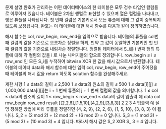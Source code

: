 문제 설명
완호가 관리하는 어떤 데이터베이스의 한 테이블은 모두 정수 타입인 컬럼들로 이루어져 있습니다. 테이블은 2차원 행렬로 표현할 수 있으며 열은 컬럼을 나타내고, 행은 튜플을 나타냅니다.
첫 번째 컬럼은 기본키로서 모든 튜플에 대해 그 값이 중복되지 않도록 보장됩니다. 완호는 이 테이블에 대한 해시 함수를 다음과 같이 정의하였습니다.

해시 함수는 col, row_begin, row_end을 입력으로 받습니다.
테이블의 튜플을 col번째 컬럼의 값을 기준으로 오름차순 정렬을 하되, 만약 그 값이 동일하면 기본키인 첫 번째 컬럼의 값을 기준으로 내림차순 정렬합니다.
정렬된 데이터에서 S_i를 i 번째 행의 튜플에 대해 각 컬럼의 값을 i 로 나눈 나머지들의 합으로 정의합니다.
row_begin ≤ i ≤ row_end 인 모든 S_i를 누적하여 bitwise XOR 한 값을 해시 값으로서 반환합니다.
테이블의 데이터 data와 해시 함수에 대한 입력 col, row_begin, row_end이 주어졌을 때 테이블의 해시 값을 return 하도록 solution 함수를 완성해주세요.

제한 사항
1 ≤ data의 길이 ≤ 2,500
1 ≤ data의 원소의 길이 ≤ 500
1 ≤ data[i][j] ≤ 1,000,000
data[i][j]는 i + 1 번째 튜플의 j + 1 번째 컬럼의 값을 의미합니다.
1 ≤ col ≤ data의 원소의 길이
1 ≤ row_begin ≤ row_end ≤ data의 길이
입출력 예
data	col	row_begin	row_end	result
[[2,2,6],[1,5,10],[4,2,9],[3,8,3]]	2	2	3	4
입출력 예 설명
정해진 방법에 따라 튜플을 정렬하면 {4, 2, 9}, {2, 2, 6}, {1, 5, 10}, {3, 8, 3} 이 됩니다.
S_2 = (2 mod 2) + (2 mod 2) + (6 mod 2) = 0 입니다.
S_3 = (1 mod 3) + (5 mod 3) + (10 mod 3) = 4 입니다.
따라서 해시 값은 S_2 XOR S_ 3 = 4 입니다.